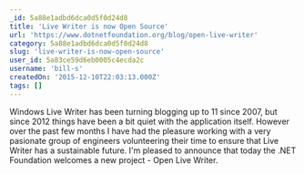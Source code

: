 ```yaml
---
_id: 5a88e1adbd6dca0d5f0d24d8
title: 'Live Writer is now Open Source'
url: 'https://www.dotnetfoundation.org/blog/open-live-writer'
category: 5a88e1adbd6dca0d5f0d24d8
slug: 'live-writer-is-now-open-source'
user_id: 5a83ce59d6eb0005c4ecda2c
username: 'bill-s'
createdOn: '2015-12-10T22:03:13.000Z'
tags: []
---
```


Windows Live Writer has been turning blogging up to 11 since 2007, but since 2012 things have been a bit quiet with the application itself. However over the past few months I have had the pleasure working with a very pasionate group of engineers volunteering their time to ensure that Live Writer has a sustainable future. I'm pleased to announce that today the .NET Foundation welcomes a new project - Open Live Writer.
